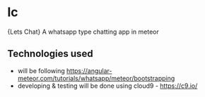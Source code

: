 # lc
{Lets Chat} A whatsapp type chatting app in meteor


## Technologies used
- will be following https://angular-meteor.com/tutorials/whatsapp/meteor/bootstrapping
- developing & testing will be done using cloud9 -  https://c9.io/
